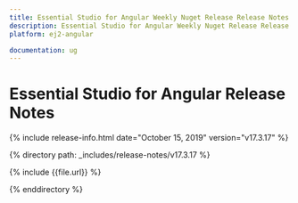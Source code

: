 ```yaml
---
title: Essential Studio for Angular Weekly Nuget Release Release Notes  
description: Essential Studio for Angular Weekly Nuget Release Release Notes  
platform: ej2-angular

documentation: ug
---
```


# Essential Studio for  Angular  Release Notes  

{% include release-info.html date="October 15, 2019"   version="v17.3.17"  %} 

{% directory path: _includes/release-notes/v17.3.17 %}

{% include {{file.url}} %}

{% enddirectory %}
